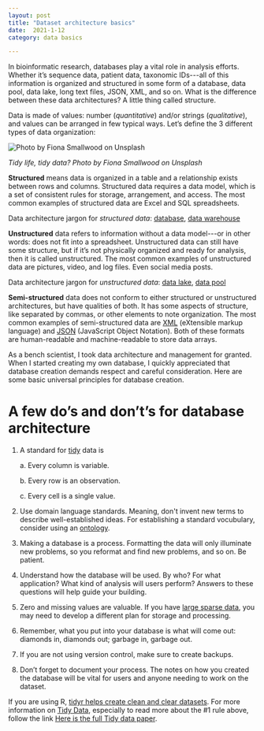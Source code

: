 ```yaml
---
layout: post
title: "Dataset architecture basics"
date:  2021-1-12
category: data basics

---
```


In bioinformatic research, databases play a vital role in analysis efforts. Whether it’s sequence data, patient data, 
taxonomic IDs---all of this information is organized and structured in some form of a database, data pool, data lake, long text files, JSON, XML, and so on. 
What is the difference between these data architectures? A little thing called structure.


Data is made of values: number (*quantitative*) and/or strings (*qualitative*), and values can be arranged in few typical ways. 
Let’s define the 3 different types of data organization:


![Photo by Fiona Smallwood on Unsplash](https://kbeckenrode.github.io/assets/images/tidy.jpg)

*Tidy life, tidy data? Photo by Fiona Smallwood on Unsplash*



**Structured** means data is organized in a table and a relationship exists between rows and columns. Structured data requires a data model, 
which is a set of consistent rules for storage, arrangement, and access. The most common examples of structured data are Excel and SQL spreadsheets. 

Data architecture jargon for *structured data*: [database](https://en.wikipedia.org/wiki/Database), [data warehouse](https://en.wikipedia.org/wiki/Data_warehouse)

**Unstructured** data refers to information without a data model---or in other words: does not fit into a spreadsheet. 
Unstructured data can still have some structure, but if it’s not physically organized and ready for analysis, then it is called unstructured. 
The most common examples of unstructured data are pictures, video, and log files. Even social media posts. 

Data architecture jargon for *unstructured data*: [data lake](https://en.wikipedia.org/wiki/Data_lake), [data pool](https://liliendahl.com/2018/04/21/data-pool-vs-data-lake/)

**Semi-structured** data does not conform to either structured or unstructured architectures, but have qualities of both. It has some aspects of structure,
like separated by commas, or other elements to note organization. The most common examples of semi-structured data are [XML](https://en.wikipedia.org/wiki/XML) 
(eXtensible markup language) and [JSON](https://en.wikipedia.org/wiki/JSON) (JavaScript Object Notation). Both of these formats are human-readable and machine-readable to store data arrays. 


As a bench scientist, I took data architecture and management for granted. When I started creating my own database, I quickly appreciated that 
database creation demands respect and careful consideration. Here are some basic universal principles for database creation. 

# A few do’s and don’t’s for database architecture 
1. A standard for [tidy](https://tidyr.tidyverse.org/) data is

    a. Every column is variable.
    
    b. Every row is an observation.
    
    c. Every cell is a single value. 
  
2. Use domain language standards. Meaning, don't invent new terms to describe well-established ideas. For establishing a standard vocubulary, consider using an [ontology](https://www.ncbi.nlm.nih.gov/pmc/articles/PMC3230227/).

3. Making a database is a process. Formatting the data will only illuminate new problems, so you reformat and find new problems, and so on. Be patient.

4. Understand how the database will be used. By who? For what application? What kind of analysis will users perform? Answers to these questions will help guide 
your building. 

5. Zero and missing values are valuable. If you have [large sparse data](https://cran.r-project.org/web/packages/SparseM/vignettes/SparseM.pdf), you may need to develop a different plan for storage and processing. 

6. Remember, what you put into your database is what will come out: diamonds in, diamonds out;  garbage in, garbage out.

7. If you are not using version control, make sure to create backups.

8. Don’t forget to document your process. The notes on how you created the database will be vital for users and anyone needing to work on the dataset.

If you are using R, [tidyr helps create clean and clear datasets](https://tidyr.tidyverse.org/). For more information on 
[Tidy Data](https://cran.r-project.org/web/packages/tidyr/vignettes/tidy-data.html), especially to read more about the #1 rule above, follow the link 
[Here is the full Tidy data paper](https://vita.had.co.nz/papers/tidy-data.html).

